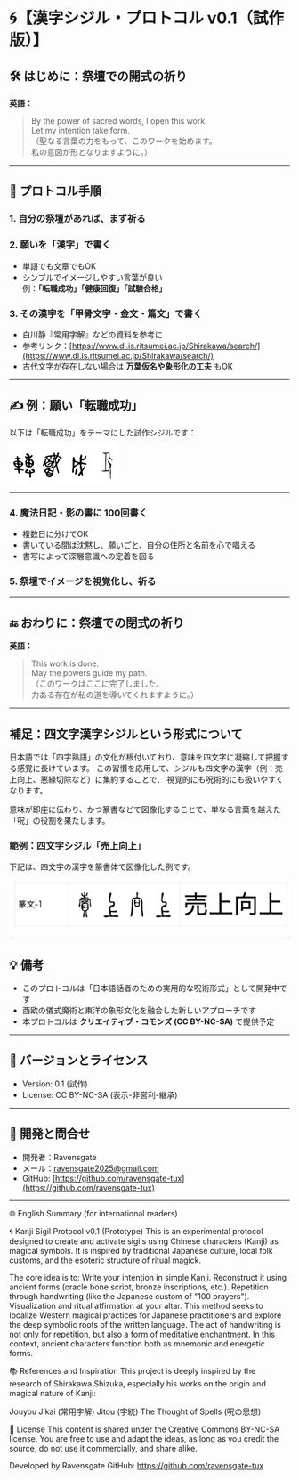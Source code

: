 # 🌀【漢字シジル・プロトコル v0.1（試作版）】

## 🛠️ はじめに：祭壇での開式の祈り

**英語：**  
> By the power of sacred words, I open this work.  
> Let my intention take form.  
（聖なる言葉の力をもって、このワークを始めます。  
私の意図が形となりますように。）

---

## 📜 プロトコル手順

### 1. 自分の祭壇があれば、まず祈る

### 2. 願いを「漢字」で書く  
- 単語でも文章でもOK  
- シンプルでイメージしやすい言葉が良い  
  例：**「転職成功」「健康回復」「試験合格」**

### 3. その漢字を「甲骨文字・金文・篇文」で書く  
- 白川静『常用字解』などの資料を参考に  
- 参考リンク：[https://www.dl.is.ritsumei.ac.jp/Shirakawa/search/](https://www.dl.is.ritsumei.ac.jp/Shirakawa/search/)  
- 古代文字が存在しない場合は **万葉仮名や象形化の工夫** もOK

---

## ✍️ 例：願い「転職成功」  
以下は「転職成功」をテーマにした試作シジルです：

![転職成功のシジル](jobchange_success_sample2.png)

---

### 4. 魔法日記・影の書に 100回書く  
- 複数日に分けてOK  
- 書いている間は沈黙し、願いごと、自分の住所と名前を心で唱える  
- 書写によって深層意識への定着を図る

### 5. 祭壇でイメージを視覚化し、祈る

---

## 🔚 おわりに：祭壇での閉式の祈り

**英語：**  
> This work is done.  
> May the powers guide my path.  
（このワークはここに完了しました。  
力ある存在が私の道を導いてくれますように。）

---

## 補足：四文字漢字シジルという形式について

日本語では「四字熟語」の文化が根付いており、意味を四文字に凝縮して把握する感覚に長けています。
この習慣を応用して、シジルも四文字の漢字（例：売上向上、悪縁切除など）に集約することで、
視覚的にも呪術的にも扱いやすくなります。

意味が即座に伝わり、かつ篆書などで図像化することで、単なる言葉を越えた「呪」の役割を果たします。

### 範例：四文字シジル「売上向上」

下記は、四文字の漢字を篆書体で図像化した例です。

![売上向上](uriage-koujou.png)

---

## 💡 備考

- このプロトコルは「日本語話者のための実用的な呪術形式」として開発中です  
- 西欧の儀式魔術と東洋の象形文化を融合した新しいアプローチです  
- 本プロトコルは **クリエイティブ・コモンズ (CC BY-NC-SA)** で提供予定

---

## 🚧 バージョンとライセンス

- Version: 0.1 (試作)  
- License: CC BY-NC-SA (表示-非営利-継承)

---

## 💬 開発と問合せ  
- 開発者：Ravensgate  
- メール：[ravensgate2025@gmail.com](mailto:ravensgate2025@gmail.com)  
- GitHub: [https://github.com/ravensgate-tux](https://github.com/ravensgate-tux)

---

🌐 English Summary (for international readers)

🌀 Kanji Sigil Protocol v0.1 (Prototype)
This is an experimental protocol designed to create and activate sigils using Chinese characters (Kanji) as magical symbols. It is inspired by traditional Japanese culture, local folk customs, and the esoteric structure of ritual magick.

The core idea is to:
Write your intention in simple Kanji.
Reconstruct it using ancient forms (oracle bone script, bronze inscriptions, etc.).
Repetition through handwriting (like the Japanese custom of "100 prayers").
Visualization and ritual affirmation at your altar.
This method seeks to localize Western magical practices for Japanese practitioners and explore the deep symbolic roots of the written language.
The act of handwriting is not only for repetition, but also a form of meditative enchantment. In this context, ancient characters function both as mnemonic and energetic forms.

📚 References and Inspiration
This project is deeply inspired by the research of Shirakawa Shizuka, especially his works on the origin and magical nature of Kanji:

Jouyou Jikai (常用字解)
Jitou (字統)
The Thought of Spells (呪の思想)

📄 License
This content is shared under the Creative Commons BY-NC-SA license. You are free to use and adapt the ideas, as long as you credit the source, do not use it commercially, and share alike.

Developed by Ravensgate
GitHub: https://github.com/ravensgate-tux
